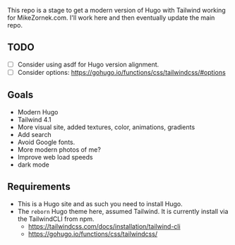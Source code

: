 This repo is a stage to get a modern version of Hugo with Tailwind working for MikeZornek.com. I'll work here and then eventually update the main repo.

## TODO

- [ ] Consider using asdf for Hugo version alignment.
- [ ] Consider options: https://gohugo.io/functions/css/tailwindcss/#options

## Goals

- Modern Hugo
- Tailwind 4.1
- More visual site, added textures, color, animations, gradients
- Add search
- Avoid Google fonts.
- More modern photos of me?
- Improve web load speeds
- dark mode

## Requirements

- This is a Hugo site and as such you need to install Hugo.
- The `reborn` Hugo theme here, assumed Tailwind. It is currently install via the TailwindCLI from npm.
  - https://tailwindcss.com/docs/installation/tailwind-cli
  - https://gohugo.io/functions/css/tailwindcss/
